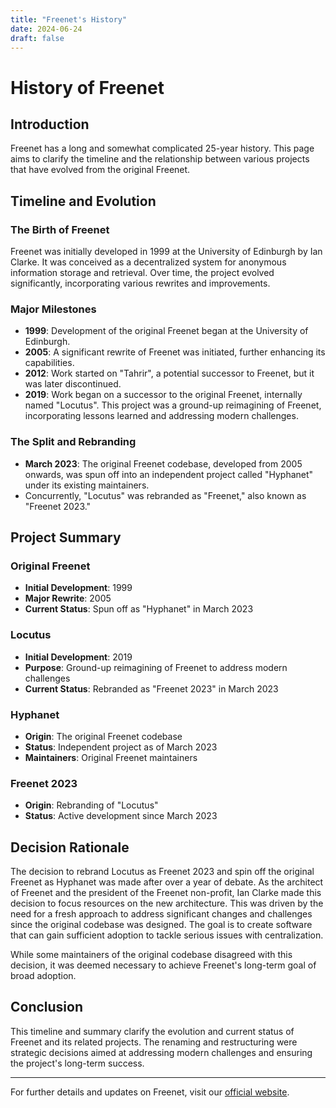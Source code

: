 ```yaml
---
title: "Freenet's History"
date: 2024-06-24
draft: false
---
```


# History of Freenet

## Introduction

Freenet has a long and somewhat complicated 25-year history. This page aims to clarify the timeline and the relationship between various projects that have evolved from the original Freenet.

## Timeline and Evolution

### The Birth of Freenet

Freenet was initially developed in 1999 at the University of Edinburgh by Ian Clarke. It was conceived as a decentralized system for anonymous information storage and retrieval. Over time, the project evolved significantly, incorporating various rewrites and improvements.

### Major Milestones

- **1999**: Development of the original Freenet began at the University of Edinburgh.
- **2005**: A significant rewrite of Freenet was initiated, further enhancing its capabilities.
- **2012**: Work started on "Tahrir", a potential successor to Freenet, but it was later discontinued.
- **2019**: Work began on a successor to the original Freenet, internally named "Locutus". This project was a ground-up reimagining of Freenet, incorporating lessons learned and addressing modern challenges.

### The Split and Rebranding

- **March 2023**: The original Freenet codebase, developed from 2005 onwards, was spun off into an independent project called "Hyphanet" under its existing maintainers.
- Concurrently, "Locutus" was rebranded as "Freenet," also known as "Freenet 2023."

## Project Summary

### Original Freenet

- **Initial Development**: 1999
- **Major Rewrite**: 2005
- **Current Status**: Spun off as "Hyphanet" in March 2023

### Locutus

- **Initial Development**: 2019
- **Purpose**: Ground-up reimagining of Freenet to address modern challenges
- **Current Status**: Rebranded as "Freenet 2023" in March 2023

### Hyphanet

- **Origin**: The original Freenet codebase
- **Status**: Independent project as of March 2023
- **Maintainers**: Original Freenet maintainers

### Freenet 2023

- **Origin**: Rebranding of "Locutus"
- **Status**: Active development since March 2023

## Decision Rationale

The decision to rebrand Locutus as Freenet 2023 and spin off the original Freenet as Hyphanet was made after over a year of debate. As the architect of Freenet and the president of the Freenet non-profit, Ian Clarke made this decision to focus resources on the new architecture. This was driven by the need for a fresh approach to address significant changes and challenges since the original codebase was designed. The goal is to create software that can gain sufficient adoption to tackle serious issues with centralization.

While some maintainers of the original codebase disagreed with this decision, it was deemed necessary to achieve Freenet's long-term goal of broad adoption.

## Conclusion

This timeline and summary clarify the evolution and current status of Freenet and its related projects. The renaming and restructuring were strategic decisions aimed at addressing modern challenges and ensuring the project's long-term success.

---

For further details and updates on Freenet, visit our [official website](https://freenetproject.org).